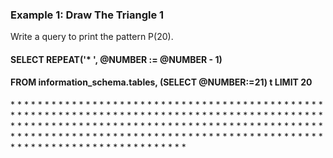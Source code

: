 ### Example 1: Draw The Triangle 1
Write a query to print the pattern P(20).

#### SELECT REPEAT('* ', @NUMBER := @NUMBER - 1) 
#### FROM information_schema.tables, (SELECT @NUMBER:=21) t LIMIT 20

\* \* \* \* * * * * * * * * * * * * * * * * 
\* * * * * * * * * * * * * * * * * * * 
\* * * * * * * * * * * * * * * * * * 
\* * * * * * * * * * * * * * * * * 
\* * * * * * * * * * * * * * * * 
\* * * * * * * * * * * * * * * 
\* * * * * * * * * * * * * * 
\* * * * * * * * * * * * * 
\* * * * * * * * * * * * 
\* * * * * * * * * * * 
\* * * * * * * * * * 
\* * * * * * * * * 
\* * * * * * * * 
\* * * * * * * 
\* * * * * * 
\* * * * * 
\* * * * 
\* * * 
\* * 
\* 
